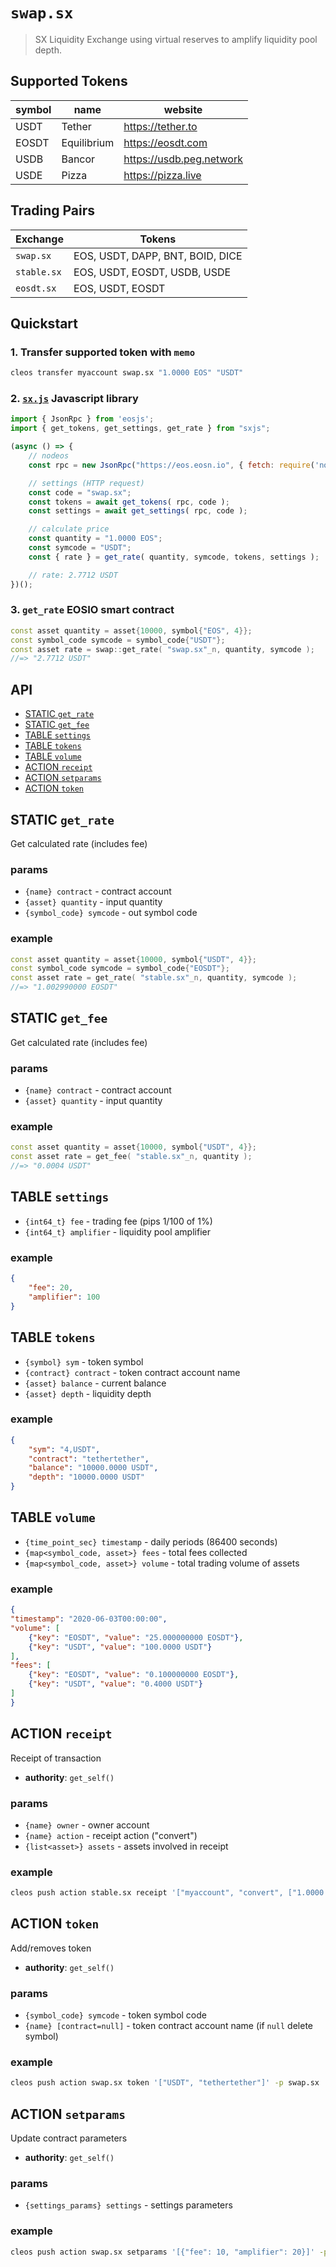 # `swap.sx`

> SX Liquidity Exchange using virtual reserves to amplify liquidity pool depth.

## Supported Tokens

| symbol  | name          | website                   |
|---------|---------------|---------------------------|
| USDT    | Tether        | https://tether.to         |
| EOSDT   | Equilibrium   | https://eosdt.com         |
| USDB    | Bancor        | https://usdb.peg.network  |
| USDE	  | Pizza	      | https://pizza.live        |

## Trading Pairs

| **Exchange**   | **Tokens**                         |
|----------------|------------------------------------|
| `swap.sx`      | EOS, USDT, DAPP, BNT, BOID, DICE   |
| `stable.sx`    | EOS, USDT, EOSDT, USDB, USDE       |
| `eosdt.sx`     | EOS, USDT, EOSDT                   |

## Quickstart

### 1. Transfer supported token with `memo`

```bash
cleos transfer myaccount swap.sx "1.0000 EOS" "USDT"
```

### 2. [`sx.js`](https://github.com/stableex/sx.js) Javascript library

```js
import { JsonRpc } from 'eosjs';
import { get_tokens, get_settings, get_rate } from "sxjs";

(async () => {
    // nodeos
    const rpc = new JsonRpc("https://eos.eosn.io", { fetch: require('node-fetch') });

    // settings (HTTP request)
    const code = "swap.sx";
    const tokens = await get_tokens( rpc, code );
    const settings = await get_settings( rpc, code );

    // calculate price
    const quantity = "1.0000 EOS";
    const symcode = "USDT";
    const { rate } = get_rate( quantity, symcode, tokens, settings );

    // rate: 2.7712 USDT
})();
```

### 3. `get_rate` EOSIO smart contract

```c++
const asset quantity = asset{10000, symbol{"EOS", 4}};
const symbol_code symcode = symbol_code{"USDT"};
const asset rate = swap::get_rate( "swap.sx"_n, quantity, symcode );
//=> "2.7712 USDT"
```

## API

- [STATIC `get_rate`](#static-get_rate)
- [STATIC `get_fee`](#static-get_fee)
- [TABLE `settings`](#table-settings)
- [TABLE `tokens`](#table-tokens)
- [TABLE `volume`](#table-volume)
- [ACTION `receipt`](#action-receipt)
- [ACTION `setparams`](#action-setparams)
- [ACTION `token`](#action-token)

## STATIC `get_rate`

Get calculated rate (includes fee)

### params

- `{name} contract` - contract account
- `{asset} quantity` - input quantity
- `{symbol_code} symcode` - out symbol code

### example

```c++
const asset quantity = asset{10000, symbol{"USDT", 4}};
const symbol_code symcode = symbol_code{"EOSDT"};
const asset rate = get_rate( "stable.sx"_n, quantity, symcode );
//=> "1.002990000 EOSDT"
```

## STATIC `get_fee`

Get calculated rate (includes fee)

### params

- `{name} contract` - contract account
- `{asset} quantity` - input quantity

### example

```c++
const asset quantity = asset{10000, symbol{"USDT", 4}};
const asset rate = get_fee( "stable.sx"_n, quantity );
//=> "0.0004 USDT"
```

## TABLE `settings`

- `{int64_t} fee` - trading fee (pips 1/100 of 1%)
- `{int64_t} amplifier` - liquidity pool amplifier

### example

```json
{
    "fee": 20,
    "amplifier": 100
}
```

## TABLE `tokens`

- `{symbol} sym` -  token symbol
- `{contract} contract` - token contract account name
- `{asset} balance` - current balance
- `{asset} depth` - liquidity depth

### example

```json
{
    "sym": "4,USDT",
    "contract": "tethertether",
    "balance": "10000.0000 USDT",
    "depth": "10000.0000 USDT"
}
```

## TABLE `volume`

- `{time_point_sec} timestamp` - daily periods (86400 seconds)
- `{map<symbol_code, asset>} fees` - total fees collected
- `{map<symbol_code, asset>} volume` - total trading volume of assets

### example

```json
{
"timestamp": "2020-06-03T00:00:00",
"volume": [
    {"key": "EOSDT", "value": "25.000000000 EOSDT"},
    {"key": "USDT", "value": "100.0000 USDT"}
],
"fees": [
    {"key": "EOSDT", "value": "0.100000000 EOSDT"},
    {"key": "USDT", "value": "0.4000 USDT"}
]
}
```

## ACTION `receipt`

Receipt of transaction

- **authority**: `get_self()`

### params

- `{name} owner` - owner account
- `{name} action` - receipt action ("convert")
- `{list<asset>} assets` - assets involved in receipt

### example

```bash
cleos push action stable.sx receipt '["myaccount", "convert", ["1.0000 EOS", "2.7200 USDT"]]' -p stable.sx
```

## ACTION `token`

Add/removes token

- **authority**: `get_self()`

### params

- `{symbol_code} symcode` - token symbol code
- `{name} [contract=null]` - token contract account name (if `null` delete symbol)

### example

```bash
cleos push action swap.sx token '["USDT", "tethertether"]' -p swap.sx
```

## ACTION `setparams`

Update contract parameters

- **authority**: `get_self()`

### params

- `{settings_params} settings` - settings parameters

### example

```bash
cleos push action swap.sx setparams '[{"fee": 10, "amplifier": 20}]' -p stable.sx
```
